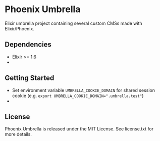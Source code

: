 # Phoenix Umbrella

Elixir umbrella project containing several custom CMSs made with Elixir/Phoenix.

## Dependencies

* Elixir >= 1.6
* 

## Getting Started

* Set environment variable `UMBRELLA_COOKIE_DOMAIN` for shared session cookie (e.g. `export UMBRELLA_COOKIE_DOMAIN=".umbrella.test"`)
* 

## License

Phoenix Umbrella is released under the MIT License. See license.txt for more details.